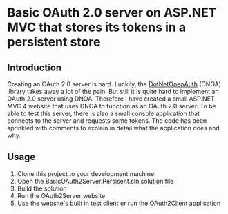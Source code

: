 # Basic OAuth 2.0 server on ASP.NET MVC that stores its tokens in a persistent store

## Introduction
Creating an OAuth 2.0 server is hard. Luckily, the [DotNetOpenAuth](http://www.dotnetopenauth.net/) (DNOA) library takes away a lot of the pain. But still it is quite hard to implement an OAuth 2.0 server using DNOA. Therefore I have created a small ASP.NET MVC 4 website that uses DNOA to function as an OAuth 2.0 server. To be able to test this server, there is also a small console application that connects to the server and requests some tokens. The code has been sprinkled with comments to explain in detail what the application does and why.

## Usage
 1. Clone this project to your development machine
 2. Open the BasicOAuth2Server.Persisent.sln solution file
 3. Build the solution
 4. Run the OAuth2Server website
 5. Use the website's built in test client or run the OAuth2Client application